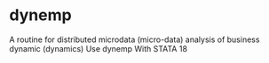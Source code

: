 # dynemp
A routine for distributed microdata (micro-data) analysis of business dynamic (dynamics) Use dynemp With STATA 18
